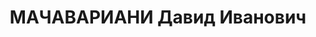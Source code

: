 ---
title: МАЧАВАРИАНИ Давид Иванович
description: "Род. в 1889, г. Кутаиси, грузин. Род занятий: до ареста помощник командира\
  \ 24 Кавполка 19 КГКД, личное звание капитан. Кадровый офицер царской армии, капитан\
  \ меньшевистской армии. \n  Осужден Тройкой при НКВД ГССР 09.11.1937. Мера наказания:\
  \ расстрел с конфискацией личного имущества. Дата расстрела: 10.11.1937"
---